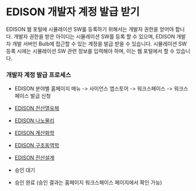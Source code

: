# EDISON 개발자 계정 발급 받기


 EDISON 웹 포털에 시뮬레이션 SW를 등록하기 위해서는 개발자 권한을 얻어야 합니다. 개발자 권한을 받은 아이디는 시뮬레이션 SW를 등록 할 수 있으며, EDISON 개발자 개발 서버인 Bulb에 접근할 수 있는 계정을 발급 받을 수 있습니다. 시뮬레이션 SW 등록 시에는 시뮬레이션 SW 관련 정보를 입력해야 하며, 이는 웹 포털에서 할 수 있습니다.
 
### 개발자 계정 발급 프로세스

- EDISON 분야별 홈페이지 메뉴 -> 사이언스 앱스토어 -> 워크스페이스  -> 워크스페이스 발급 신청
 - [EDISON 전산열유체](https://www.edison.re.kr/web/cfd)
 - [EDISON 나노물리](https://www.edison.re.kr/web/nano)
 - [EDISON 계산화학](https://www.edison.re.kr/web/chem)
 - [EDISON 구조동역학](https://www.edison.re.kr/web/csd)
 - [EDISON 전산설계](https://www.edison.re.kr/web/design)

- 승인 대기 
- 승인 완료 (승인 결과는 홈페이지  워크스페이스 페이지에서 확인 가능)



  

